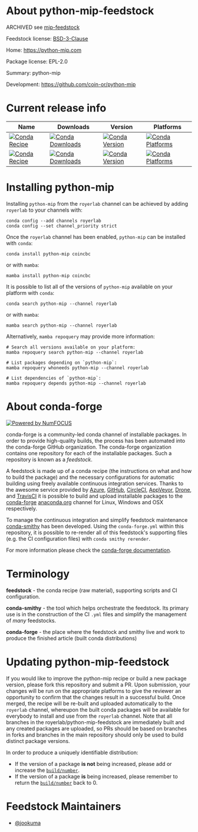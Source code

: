 About python-mip-feedstock
===========================

ARCHIVED see [mip-feedstock](https://github.com/royerlab/python-mip-feedstock)

Feedstock license: [BSD-3-Clause](https://github.com/royerlab/python-mip-feedstock/blob/main/LICENSE.txt)

Home: https://python-mip.com

Package license: EPL-2.0

Summary: python-mip

Development: https://github.com/coin-or/python-mip

Current release info
====================

| Name | Downloads | Version | Platforms |
| --- | --- | --- | --- |
| [![Conda Recipe](https://img.shields.io/badge/recipe-coin--or--cbc-green.svg)](https://anaconda.org/royerlab/python-mip) | [![Conda Downloads](https://img.shields.io/conda/dn/royerlab/python-mip.svg)](https://anaconda.org/royerlab/python-mip) | [![Conda Version](https://img.shields.io/conda/vn/royerlab/python-mip.svg)](https://anaconda.org/royerlab/python-mip) | [![Conda Platforms](https://img.shields.io/conda/pn/royerlab/python-mip.svg)](https://anaconda.org/royerlab/python-mip) |
| [![Conda Recipe](https://img.shields.io/badge/recipe-coincbc-green.svg)](https://anaconda.org/conda-forge/coincbc) | [![Conda Downloads](https://img.shields.io/conda/dn/conda-forge/coincbc.svg)](https://anaconda.org/conda-forge/coincbc) | [![Conda Version](https://img.shields.io/conda/vn/conda-forge/coincbc.svg)](https://anaconda.org/conda-forge/coincbc) | [![Conda Platforms](https://img.shields.io/conda/pn/conda-forge/coincbc.svg)](https://anaconda.org/conda-forge/coincbc) |

Installing python-mip
======================

Installing `python-mip` from the `royerlab` channel can be achieved by adding `royerlab` to your channels with:

```
conda config --add channels royerlab
conda config --set channel_priority strict
```

Once the `royerlab` channel has been enabled, `python-mip` can be installed with `conda`:

```
conda install python-mip coincbc
```

or with `mamba`:

```
mamba install python-mip coincbc
```

It is possible to list all of the versions of `python-mip` available on your platform with `conda`:

```
conda search python-mip --channel royerlab
```

or with `mamba`:

```
mamba search python-mip --channel royerlab
```

Alternatively, `mamba repoquery` may provide more information:

```
# Search all versions available on your platform:
mamba repoquery search python-mip --channel royerlab

# List packages depending on `python-mip`:
mamba repoquery whoneeds python-mip --channel royerlab

# List dependencies of `python-mip`:
mamba repoquery depends python-mip --channel royerlab
```


About conda-forge
=================

[![Powered by
NumFOCUS](https://img.shields.io/badge/powered%20by-NumFOCUS-orange.svg?style=flat&colorA=E1523D&colorB=007D8A)](https://numfocus.org)

conda-forge is a community-led conda channel of installable packages.
In order to provide high-quality builds, the process has been automated into the
conda-forge GitHub organization. The conda-forge organization contains one repository
for each of the installable packages. Such a repository is known as a *feedstock*.

A feedstock is made up of a conda recipe (the instructions on what and how to build
the package) and the necessary configurations for automatic building using freely
available continuous integration services. Thanks to the awesome service provided by
[Azure](https://azure.microsoft.com/en-us/services/devops/), [GitHub](https://github.com/),
[CircleCI](https://circleci.com/), [AppVeyor](https://www.appveyor.com/),
[Drone](https://cloud.drone.io/welcome), and [TravisCI](https://travis-ci.com/)
it is possible to build and upload installable packages to the
[conda-forge](https://anaconda.org/conda-forge) [anaconda.org](https://anaconda.org/)
channel for Linux, Windows and OSX respectively.

To manage the continuous integration and simplify feedstock maintenance
[conda-smithy](https://github.com/conda-forge/conda-smithy) has been developed.
Using the ``conda-forge.yml`` within this repository, it is possible to re-render all of
this feedstock's supporting files (e.g. the CI configuration files) with ``conda smithy rerender``.

For more information please check the [conda-forge documentation](https://conda-forge.org/docs/).

Terminology
===========

**feedstock** - the conda recipe (raw material), supporting scripts and CI configuration.

**conda-smithy** - the tool which helps orchestrate the feedstock.
                   Its primary use is in the construction of the CI ``.yml`` files
                   and simplify the management of *many* feedstocks.

**conda-forge** - the place where the feedstock and smithy live and work to
                  produce the finished article (built conda distributions)


Updating python-mip-feedstock
==============================

If you would like to improve the python-mip recipe or build a new
package version, please fork this repository and submit a PR. Upon submission,
your changes will be run on the appropriate platforms to give the reviewer an
opportunity to confirm that the changes result in a successful build. Once
merged, the recipe will be re-built and uploaded automatically to the
`royerlab` channel, whereupon the built conda packages will be available for
everybody to install and use from the `royerlab` channel.
Note that all branches in the royerlab/python-mip-feedstock are
immediately built and any created packages are uploaded, so PRs should be based
on branches in forks and branches in the main repository should only be used to
build distinct package versions.

In order to produce a uniquely identifiable distribution:
 * If the version of a package **is not** being increased, please add or increase
   the [``build/number``](https://docs.conda.io/projects/conda-build/en/latest/resources/define-metadata.html#build-number-and-string).
 * If the version of a package **is** being increased, please remember to return
   the [``build/number``](https://docs.conda.io/projects/conda-build/en/latest/resources/define-metadata.html#build-number-and-string)
   back to 0.

Feedstock Maintainers
=====================

* [@jookuma](https://github.com/jookuma/)

